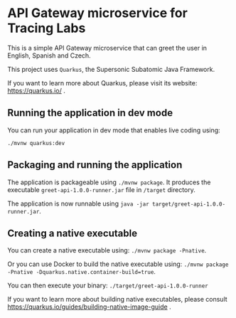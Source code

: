 # API Gateway microservice for Tracing Labs

This is a simple API Gateway microservice that can greet the user in English, Spanish and Czech.

This project uses `Quarkus`, the Supersonic Subatomic Java Framework.

If you want to learn more about Quarkus, please visit its website: https://quarkus.io/ .

## Running the application in dev mode

You can run your application in dev mode that enables live coding using:
```
./mvnw quarkus:dev
```

## Packaging and running the application

The application is packageable using `./mvnw package`.
It produces the executable `greet-api-1.0.0-runner.jar` file in `/target` directory.

The application is now runnable using `java -jar target/greet-api-1.0.0-runner.jar`.

## Creating a native executable

You can create a native executable using: `./mvnw package -Pnative`.

Or you can use Docker to build the native executable using: `./mvnw package -Pnative -Dquarkus.native.container-build=true`.

You can then execute your binary: `./target/greet-api-1.0.0-runner`

If you want to learn more about building native executables, please consult https://quarkus.io/guides/building-native-image-guide .